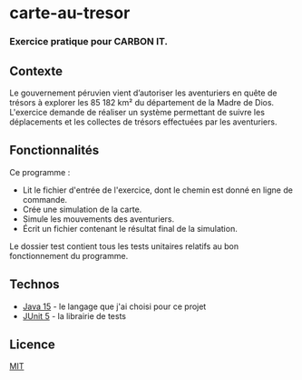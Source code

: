 # carte-au-tresor
### Exercice pratique pour CARBON IT.

## Contexte

Le gouvernement péruvien vient d’autoriser les aventuriers en quête de trésors à explorer les 85 182
km² du département de la Madre de Dios. L'exercice demande de réaliser un système permettant de suivre les
déplacements et les collectes de trésors effectuées par les aventuriers.

## Fonctionnalités

Ce programme :
- Lit le fichier d'entrée de l'exercice, dont le chemin est donné en ligne de commande.
- Crée une simulation de la carte.
- Simule les mouvements des aventuriers.
- Écrit un fichier contenant le résultat final de la simulation.

Le dossier test contient tous les tests unitaires relatifs au bon fonctionnement du programme.

## Technos

- [Java 15](https://openjdk.java.net/projects/jdk/15/) - le langage que j'ai choisi pour ce projet
- [JUnit 5](https://junit.org/junit5/docs/current/user-guide/) - la librairie de tests

## Licence
[MIT](https://choosealicense.com/licenses/mit/)
